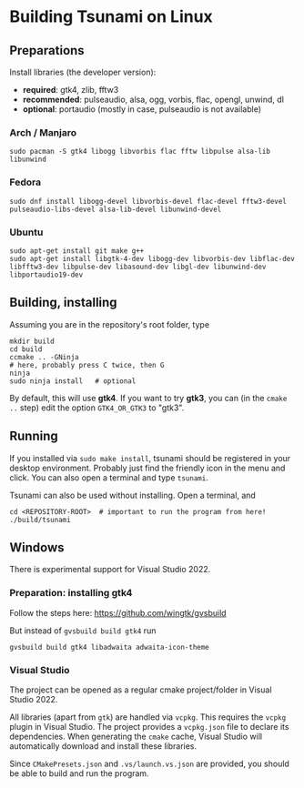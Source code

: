 # Building Tsunami on Linux

## Preparations

Install libraries (the developer version):
* **required**: gtk4, zlib, fftw3
* **recommended**: pulseaudio, alsa, ogg, vorbis, flac, opengl, unwind, dl
* **optional**: portaudio (mostly in case, pulseaudio is not available)

### Arch / Manjaro

```
sudo pacman -S gtk4 libogg libvorbis flac fftw libpulse alsa-lib libunwind
```

### Fedora

```
sudo dnf install libogg-devel libvorbis-devel flac-devel fftw3-devel pulseaudio-libs-devel alsa-lib-devel libunwind-devel
```

### Ubuntu

```
sudo apt-get install git make g++
sudo apt-get install libgtk-4-dev libogg-dev libvorbis-dev libflac-dev libfftw3-dev libpulse-dev libasound-dev libgl-dev libunwind-dev libportaudio19-dev
```

## Building, installing

Assuming you are in the repository's root folder, type
```
mkdir build
cd build
ccmake .. -GNinja
# here, probably press C twice, then G
ninja
sudo ninja install   # optional
```

By default, this will use **gtk4**. If you want to try **gtk3**, you can (in the `cmake ..` step) edit the option `GTK4_OR_GTK3` to "gtk3".


<!---Alternatively, you can use **meson** to compile (might be broken...):
```
meson build
cd build
ninja
```
--->


## Running

If you installed via `sudo make install`, tsunami should be registered in your desktop environment. Probably just find the friendly icon in the menu and click. You can also open a terminal and type `tsunami`.

Tsunami can also be used without installing. Open a terminal, and
```
cd <REPOSITORY-ROOT>  # important to run the program from here!
./build/tsunami
```




## Windows

There is experimental support for Visual Studio 2022.

### Preparation: installing gtk4

Follow the steps here: https://github.com/wingtk/gvsbuild

But instead of `gvsbuild build gtk4` run

```gvsbuild build gtk4 libadwaita adwaita-icon-theme```

### Visual Studio

The project can be opened as a regular cmake project/folder in Visual Studio 2022.

All libraries (apart from `gtk`) are handled via `vcpkg`. This requires the `vcpkg` plugin in Visual Studio. The project provides a `vcpkg.json` file to declare its dependencies. When generating the `cmake` cache, Visual Studio will automatically download and install these libraries.

Since `CMakePresets.json` and `.vs/launch.vs.json` are provided, you should be able to build and run the program.


